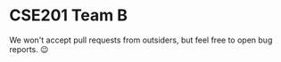 # CSE201 Team B

We won't accept pull requests from outsiders, but feel free to open bug reports. 😉
